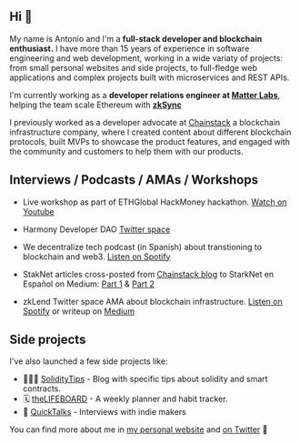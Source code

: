 ## Hi 👋

My name is Antonio and I'm a **full-stack developer and blockchain enthusiast.** I have more than 15 years of experience in software engineering and web development, working in a wide variaty of projects: from small personal websites and side projects, to full-fledge web applications and complex projects built with microservices and REST APIs.

I'm currently working as a **developer relations engineer at [Matter Labs](https://matter-labs.io/)**, helping the team scale Ethereum with **[zkSync](https://zksync.io/)**

I previously worked as a developer advocate at [Chainstack](https://chainstack.com) a blockchain infrastructure company, where I created content about different blockchain protocols, built MVPs to showcase the product features, and engaged with the community and customers to help them with our products.


## Interviews / Podcasts / AMAs / Workshops

- Live workshop as part of ETHGlobal HackMoney hackathon. [Watch on Youtube](https://www.youtube.com/watch?v=D0gzvot3KpE&feature=youtu.be)

- Harmony Developer DAO [Twitter space](https://twitter.com/harmony_dev_dao/status/1525495009822269441)

- We decentralize tech podcast (in Spanish) about transtioning to blockchain and web3. [Listen on Spotify](https://open.spotify.com/episode/1WcshBXhtIiEvzTAwgk7Tb?si=d12561d661e043b5)

- StakNet articles cross-posted from [Chainstack blog](https://chainstack.com/blog/) to StarkNet en Español on Medium: [Part 1](https://medium.com/starknet-en-espa%C3%B1ol/la-odisea-starknet-entendiendo-cairo-922f46d546e0) & [Part 2](https://medium.com/starknet-en-espa%C3%B1ol/la-odisea-starknet-visi%C3%B3n-general-y-herramientas-de-desarrollo-d059935a4d55)

- zkLend Twitter space AMA about blockchain infrastructure. [Listen on Spotify](https://open.spotify.com/episode/1MQ29tKfGTMP5LvfAkvZC2?si=d697f1039b424ba1) or writeup on [Medium](https://medium.com/zklend/zklend-x-chainstack-ama-recap-12-07-2022-bd667344fd1e)

## Side projects

I've also launched a few side projects like:

- 👨🏻‍💻 [SolidityTips](https://soliditytips.com) - Blog with specific tips about solidity and smart contracts.
- 🗓 [theLIFEBOARD](https://thelifeboard.app) - A weekly planner and habit tracker.
- 🚀 [QuickTalks](https://quicktalks.io) - Interviews with indie makers

You can find more about me in [my personal website](https://antonioufano.com) and [on Twitter](https://twitter.com/uf4no) 🤙
